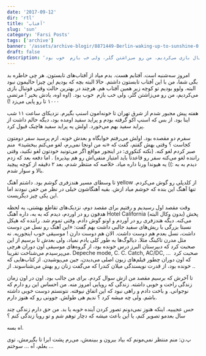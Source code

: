 ```yaml
---
date: '2017-09-12'
dir: 'rtl'
title: 'آفتاب'
slug: 'sun'
category: 'Farsi Posts'
tags: ['archive']
banner: '/assets/archive-blogir/8871449-Berlin-waking-up-to-sunshine-0.jpg'
draft: false
description: 'امروز سه‌شنبه است. آفتابم هست. بدم میاد از آفتاب‌های تابستون. هر چی خاطره بد بگی شما، من با این آفتاب تابستون داشتم. حالا البته بچه که بودیم این چیزا حالیمون نبود البته. ولوو بودیم تو کوچه زیر همین آفتاب هم. هرچند در بهترین حالت وقتی فوتبال بازی می‌کردیم، من رو می‌زاشتن گلر، ولی خب بازم  خوب بود. '
---
```


امروز سه‌شنبه است. آفتابم هست. بدم میاد از آفتاب‌های تابستون. هر چی خاطره بد بگی شما، من با این آفتاب تابستون داشتم. حالا البته بچه که بودیم این چیزا حالیمون نبود البته. ولوو بودیم تو کوچه زیر همین آفتاب هم. هرچند در بهترین حالت وقتی فوتبال بازی می‌کردیم، من رو می‌زاشتن گلر، ولی خب بازم  خوب بود. (اوه اوه، یادش بخیر ! مرتضی ۱۰۰۰ تا رو پایی می‌زد !)

هفته پیش مجبور شدم از شرق تهران تا خونه‌امون اسنپ بگیرم. نزدیکای ساعت ۱۱ شب اینا بود. از بس که اسنپ اکو گرفته بودم و پراید سفید اومده بود، دیگه حالم داشت از پراید سفید بهم می‌خورد. اولش یه پراید سفید هاچبک قبول کرد.

سفرم دو مقصده بود. اولش می‌رفتم خوابگاه و بعدش خونه. ازم پرسید سفر دومتون کجاست ؟ وقتی بهش گفتم، گفت که «نه من اونجا نمی‌رم، لغو می‌کنم ببخشید»  منم صبر کردم لغو کنه. (نکته کنکوری: در اینجور مواقع اگر می‌تونید خودتون لغو نکنید، وقتی راننده لغو می‌کنه سفر رو قاعدتاً باید امتیاز منفی‌اش رو هم بپذیره) . اما دفعه بعد که زدم دیدم به به :)) یه هیوندا ورنا داره میاد. خلاصه که منتظر شدم، بعد ۲ دقیقه از کوچه پیچید بالا و سوار شدم.

تا وسطای مسیر هندزفری گوشم بود. داشتم آهنگ yellow از کلدپلی رو گوش می‌کردم. تنها آهنگ این بنده که خوشم میاد ازش. بقیه آهنگاشون خیلی در نظر من خفن نبودند اما این یکی چیز دیگریست.

وقت مقصد اول رسیدیم و رفتیم برای مقصد دوم، نزدیک‌های تقاطع بهشتی، یه لحظه هدفون رو در اوردم، دیدم که به به، داره آهنگ Hotel California (بدون وکال البته) پخش می‌کنه. دیگه هندزفری رو در آوردم و اونو گوش دادم. وقتی تموم شد. راننده که هیکل نسبتا بزرگی با ریش‌های سفید جالبی داشت بهم گفت: «این آهنگ رو نسل من دوست داشت، نسل بعدم هم دوست داشت. الان هم دوست دارن ! موسیقی خوب اینجوریه. نه مثل مدرن تاکینگ مثلا. دیالوگ‌ها به طور کلی یادم نمیاد، ولی بعدش تا برسیم از این صحبت کرد که دبیرستان البرز درس خونده بود، از گروه‌های موسیقی اون دوران هرچی می‌پرسیدم می‌شناخت تقریبا. Depeche mode, C. C. Catch, AC/DC, ...  صحبت کرد که اون دوران چطور فیلم‌های زبون اصلی می‌دیدن، جین می‌پوشیدن. از کتاب‌هایی که خونده بود، از قدرت نویسندگی میلان کندرا که می‌گفت زنان رو بهش می‌شناسوند. از ..

تا آخرش که برسیم مقصد من ازش سوال کردم. برای من جالب بود. اون در اون زمان زندگی راحت و خوبی داشته. زندگی که رویایی امروز منه. من احساس این رو دارم که نوجوانی. و باخت دادم و راهی نبود که این اتفاق نیوفته. نتونستم دوست خوبی داشته باشم. ولی چه میشه کرد ؟ ندیم هی طولش. جوونی رو که هنوز دارم.

حس عجیبیه. اینکه هنوز نمی‌دونم تصور کردن آینده خوبه یا بد. من حق دارم زندگی چند سال بعدمو تصویر کنم، یا این باعث میشه که دچار توهم شم و‌ تو رویا زندگی کنم ؟

اه بسه.

پ.ن:‌ منم منتظر نمی‌مونم که بیاد بیرون و ببینمش، می‌رم پشت ابرا تا بگیرمش، توی بغلم، آه ... سوختم ...
